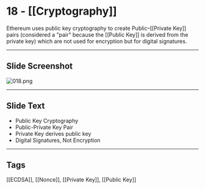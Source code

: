 # 18 - [[Cryptography]]

Ethereum uses public key cryptography to create Public–[[Private Key]] pairs (considered a "pair" because the [[Public Key]] is derived from the private key) which are not used for encryption but for digital signatures.

___
## Slide Screenshot
![018.png](../images/ethereum101/018.png)
___
## Slide Text
- Public Key Cryptography
- Public-Private Key Pair
- Private Key derives public key
- Digital Signatures, Not Encryption
___
## Tags
[[ECDSA]], [[Nonce]], [[Private Key]], [[Public Key]]